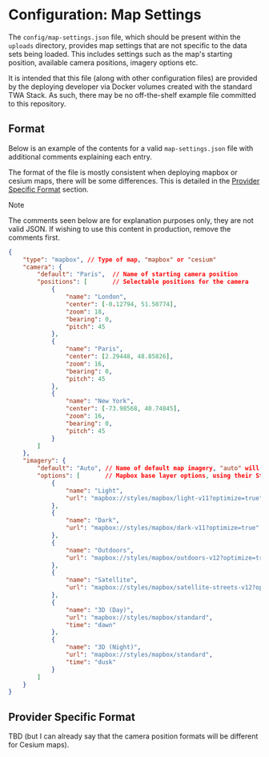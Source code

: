 # Configuration: Map Settings

The `config/map-settings.json` file, which should be present within the `uploads` directory, provides map settings that are not specific to the data sets being loaded. This includes settings such as the map's starting position, available camera positions, imagery options etc.

It is intended that this file (along with other configuration files) are provided by the deploying developer via Docker volumes created with the standard TWA Stack. As such, there may be no off-the-shelf example file committed to this repository. 

## Format

Below is an example of the contents for a valid `map-settings.json` file with additional comments explaining each entry.

The format of the file is mostly consistent when deploying mapbox or cesium maps, there will be some differences. This is detailed in the [Provider Specific Format](#provider-specific-format) section.

> [!NOTE]  
> The comments seen below are for explanation purposes only, they are not valid JSON. If wishing to use this content in production, remove the comments first.

```json
{
    "type": "mapbox", // Type of map, "mapbox" or "cesium"
    "camera": {			
        "default": "Paris",  // Name of starting camera position
        "positions": [       // Selectable positions for the camera
            {
                "name": "London",
                "center": [-0.12794, 51.50774],
                "zoom": 18,
                "bearing": 0,
                "pitch": 45
            },
            {
                "name": "Paris",
                "center": [2.29448, 48.85826],
                "zoom": 16,
                "bearing": 0,
                "pitch": 45
            },
            {
                "name": "New York",
                "center": [-73.98568, 40.74845],
                "zoom": 16,
                "bearing": 0,
                "pitch": 45
            }
        ]
    },
    "imagery": {
        "default": "Auto", // Name of default map imagery, "auto" will inherit from browser theme
        "options": [       // Mapbox base layer options, using their Style URL system
            {
                "name": "Light",
                "url": "mapbox://styles/mapbox/light-v11?optimize=true"
            },
            {
                "name": "Dark",
                "url": "mapbox://styles/mapbox/dark-v11?optimize=true"
            },
            {
                "name": "Outdoors",
                "url": "mapbox://styles/mapbox/outdoors-v12?optimize=true"
            },
            {
                "name": "Satellite",
                "url": "mapbox://styles/mapbox/satellite-streets-v12?optimize=true"
            },
            {
                "name": "3D (Day)",
                "url": "mapbox://styles/mapbox/standard",
                "time": "dawn"
            },
            {
                "name": "3D (Night)",
                "url": "mapbox://styles/mapbox/standard",
                "time": "dusk"
            }
        ]
    }
}
```

## Provider Specific Format

TBD (but I can already say that the camera position formats will be different for Cesium maps).